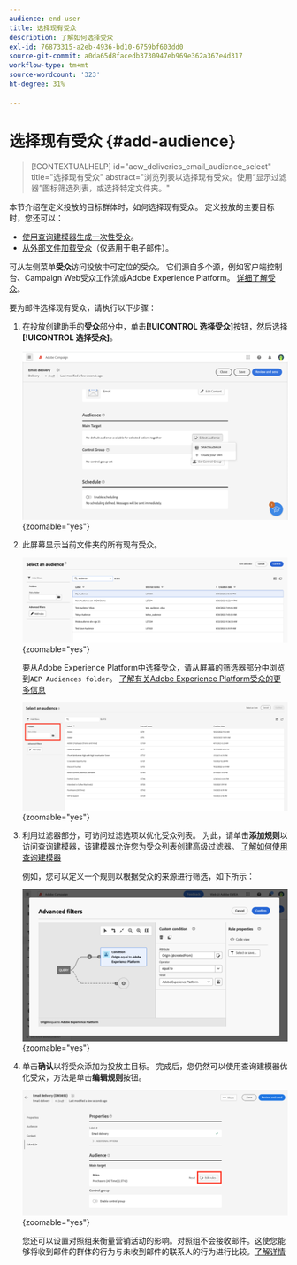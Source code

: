 ```yaml
---
audience: end-user
title: 选择现有受众
description: 了解如何选择受众
exl-id: 76873315-a2eb-4936-bd10-6759bf603dd0
source-git-commit: a0da65d8facedb3730947eb969e362a367e4d317
workflow-type: tm+mt
source-wordcount: '323'
ht-degree: 31%

---
```



# 选择现有受众 {#add-audience}

>[!CONTEXTUALHELP]
>id="acw_deliveries_email_audience_select"
>title="选择现有受众"
>abstract="浏览列表以选择现有受众。使用“显示过滤器”图标筛选列表，或选择特定文件夹。"

本节介绍在定义投放的目标群体时，如何选择现有受众。 定义投放的主要目标时，您还可以：
* [使用查询建模器生成一次性受众](one-time-audience.md)。
* [从外部文件加载受众](file-audience.md)（仅适用于电子邮件）。

可从左侧菜单&#x200B;**受众**&#x200B;访问投放中可定位的受众。 它们源自多个源，例如客户端控制台、Campaign Web受众工作流或Adobe Experience Platform。 [详细了解受众](manage-audience.md)。

要为邮件选择现有受众，请执行以下步骤：

1. 在投放创建助手的&#x200B;**受众**&#x200B;部分中，单击&#x200B;**[!UICONTROL 选择受众]**&#x200B;按钮，然后选择&#x200B;**[!UICONTROL 选择受众]**。

   ![](assets/create-audience.png){zoomable="yes"}

1. 此屏幕显示当前文件夹的所有现有受众。

   ![](assets/create-audience2.png){zoomable="yes"}

   要从Adobe Experience Platform中选择受众，请从屏幕的筛选器部分中浏览到`AEP Audiences folder`。 [了解有关Adobe Experience Platform受众的更多信息](manage-audience.md#monitor)

   ![](assets/select-audience-folder.png){zoomable="yes"}

1. 利用过滤器部分，可访问过滤选项以优化受众列表。 为此，请单击&#x200B;**添加规则**&#x200B;以访问查询建模器，该建模器允许您为受众列表创建高级过滤器。 [了解如何使用查询建模器](../query/query-modeler-overview.md)

   例如，您可以定义一个规则以根据受众的来源进行筛选，如下所示：

   ![](assets/filter-on-aep-audience.png){zoomable="yes"}

1. 单击&#x200B;**确认**&#x200B;以将受众添加为投放主目标。 完成后，您仍然可以使用查询建模器优化受众，方法是单击&#x200B;**编辑规则**&#x200B;按钮。

   ![](assets/refine-audience.png){zoomable="yes"}

   您还可以设置对照组来衡量营销活动的影响。对照组不会接收邮件。这使您能够将收到邮件的群体的行为与未收到邮件的联系人的行为进行比较。[了解详情](control-group.md)
